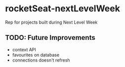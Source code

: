 # rocketSeat-nextLevelWeek
Rep for projects built during Next Level Week




## TODO: Future Improvements
- context API
- favourites on database
- connections doesn't refresh